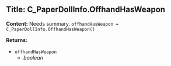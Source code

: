 ## Title: C_PaperDollInfo.OffhandHasWeapon

**Content:**
Needs summary.
`offhandHasWeapon = C_PaperDollInfo.OffhandHasWeapon()`

**Returns:**
- `offhandHasWeapon`
  - *boolean*